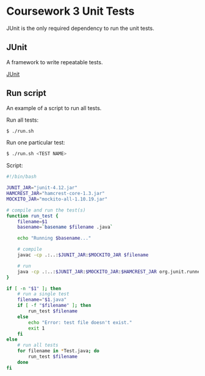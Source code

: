 # Coursework 3 Unit Tests
JUnit is the only required dependency to run the unit tests.

## JUnit
A framework to write repeatable tests.

[JUnit](<http://junit.org>)

## Run script
An example of a script to run all tests.

Run all tests:

```sh
$ ./run.sh
```

Run one particular test:

```sh
$ ./run.sh <TEST NAME>
```

Script:

```sh
#!/bin/bash

JUNIT_JAR="junit-4.12.jar"
HAMCREST_JAR="hamcrest-core-1.3.jar"
MOCKITO_JAR="mockito-all-1.10.19.jar"

# compile and run the test(s)
function run_test {
    filename=$1
    basename=`basename $filename .java`

    echo "Running $basename..."

    # compile
    javac -cp .:..:$JUNIT_JAR:$MOCKITO_JAR $filename

    # run
    java -cp .:..:$JUNIT_JAR:$MOCKITO_JAR:$HAMCREST_JAR org.junit.runner.JUnitCore $basename
}

if [ -n "$1" ]; then
    # run a single test
    filename="$1.java"
    if [ -f "$filename" ]; then
        run_test $filename
    else
        echo "Error: test file doesn't exist."
        exit 1
    fi
else
    # run all tests
    for filename in *Test.java; do
        run_test $filename
    done
fi
```


